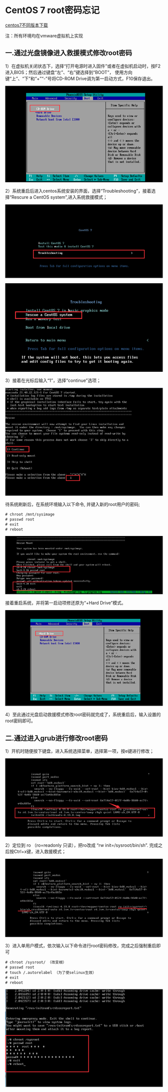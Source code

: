 # CentOS 7 root密码忘记

[centos7不同版本下载](https://man.linuxde.net/download/CentOS/)

   注：所有环境均在vmware虚拟机上实现

## 一.通过光盘镜像进入救援模式修改root密码

  1）在虚拟机关闭状态下，选择“打开电源时进入固件”或者在虚拟机启动时，按F2进入BIOS；然后通过键盘“左”、“右”键选择到“BOOT”， 使用方向键“上”、“下”和“+”“-”号将CD-ROM Drive调为第一启动方式，F10保存退出。

![4.png](./img/1.png)



  2）系统重启后进入centos系统安装的界面，选择“Troubleshooting”，接着选择“Rescure a CentOS system”,进入系统救援模式；

![5.png](./img/2.png)

 

<img src="./img/3.png" alt="6.png" style="zoom:150%;" />

  3）接着在光标后输入“1”，选择“continue”选项；

![7.png](./img/4.png)

待系统刷新后，在系统环境输入以下命令, 并键入新的root用户的密码;

```shell
# chroot /mnt/sysimage
# passwd root
# exit
# reboot
```

![8.png](./img/5.png)



接着重启系统，并将第一启动项修还原为“+Hard Drive”模式。

![9.png](./img/6.png)

  4）至此通过光盘启动救援模式修改root密码就完成了，系统重启后，输入设置的root密码即可。



## 二.通过进入grub进行修改root密码



  1）开机时随便按下键盘，进入系统选择菜单，选择第一项，按e键进行修改；

![1.png](./img/7.png)

  2）定位到 ro （ro=readonly 只读），把ro改成 “rw init=/sysroot/bin/sh”. 完成之后按Ctrl+x键，进入救援模式；

![2.png](./img/8.png)

  3）进入单用户模式，依次输入以下命令进行root密码修改，完成之后强制重启即可

```shell
# chroot /sysroot/ （改变根）
# passwd root
# touch /.autorelabel （为了使selinux生效）
# exit
# reboot
```

<img src="./img/9.png" alt="3.png" style="zoom:150%;" />
